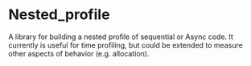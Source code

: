 # Nested_profile

A library for building a nested profile of sequential or Async code.
It currently is useful for time profiling, but could be extended to
measure other aspects of behavior (e.g. allocation).
